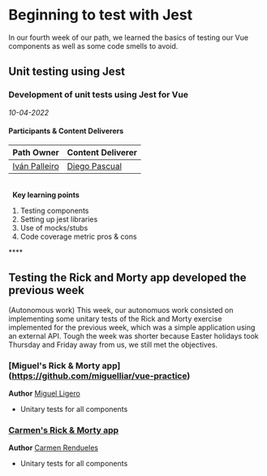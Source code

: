 # Beginning to test with Jest
In our fourth week of our path, we learned the basics of testing our Vue components as well as some code smells to avoid.

## Unit testing using Jest
### Development of unit tests using Jest for Vue

*10-04-2022*

#### Participants & Content Deliverers  <!-- (Do not change this line!!!) -->
<!-- (Do not change the line below!!!) -->
| **Path Owner** | **Content Deliverer** | 
| --- | --- | 
| [Iván Palleiro](https://github.com/ivantxu) | [Diego Pascual](https://github.com/diegopf) | \ 

\
&nbsp; <!-- (Do not change this and above line PLEASE!!!) -->
**Key learning points** <!-- (Do not change this line!!!) -->
1. Testing components
2. Setting up jest libraries
3. Use of mocks/stubs
4. Code coverage metric pros & cons

**** <!-- (Do not change this line!!!) -->

## Testing the Rick and Morty app developed the previous week
(Autonomous work) <!-- Comment wheter if it is autonomous or group work -->
This week, our autonomuos work consisted on implementing some unitary tests of the Rick and Morty exercise implemented for the previous week, which was a simple application using an external API.
Tough the week was shorter because Easter holidays took Thursday and Friday away from us, we still met the objectives.

### [Miguel's Rick & Morty app] (https://github.com/miguelliar/vue-practice)
**Author** [Miguel Ligero](https://github.com/miguelliar)
- Unitary tests for all components

### [Carmen's Rick & Morty app](https://github.com/carmen279/rickandmorty)
**Author** [Carmen Rendueles](https://github.com/carmen279)
- Unitary tests for all components
